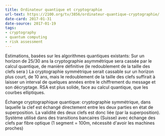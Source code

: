 ```yaml
--- 
title: Ordinateur quantique et cryptographie
url-text: https://2100.org/tv/3856/ordinateur-quantique-cryptographie/
date-card: 2017-01-31
date-source: 2017-01-19
tags:
- cryptography
- quantum computing
- risk assessment
---
```


Estimations, basées sur les algorithmes quantiques existants:
Sur un horizon de 25/30 ans la cryptographie asymmétrique sera cassée par le calcul quantique, de manière définitive (le redoublement de la taille des clefs sera )
La cryptographie symmétrique serait cassable sur un horizon plus court, de 10 ans, mais le redoublement de la taille des clefs suffirait à laisser un interval de quelques années entre le chiffrement du message et son décryptage.
RSA est plus solide, face au calcul quantique, que les courbes elliptiques.

Échange cryptographique quantique: cryptographie symmétrique, dans laquelle la clef est échangé directement entre les deux parties en état de superposition. La validité des deux clefs est donc liée (par la superposition).
Système utilisé dans des transitions bancaires (Suisse) avec échange des clefs par fibre optique (1 segment = 100m, nécessité d'avoir les machines proches)